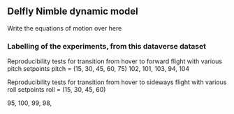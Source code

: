 ## Delfly Nimble dynamic model

Write the equations of motion over here

### Labelling of the experiments, from this dataverse dataset

Reproducibility tests for transition from hover to forward flight with various pitch setpoints pitch = (15, 30, 45, 60, 75)
102, 101, 103, 94, 104

Reproducibility tests for transition from hover to sideways flight with various roll setpoints roll = (15, 30, 45, 60)

95, 100, 99, 98,